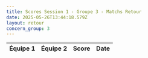 ```yaml
---
title: Scores Session 1 - Groupe 3 - Matchs Retour
date: 2025-05-26T13:44:18.579Z
layout: retour
concern_group: 3
---
```




| Équipe 1 | Équipe 2 | Score | Date |
|----------|----------|-------|------|

